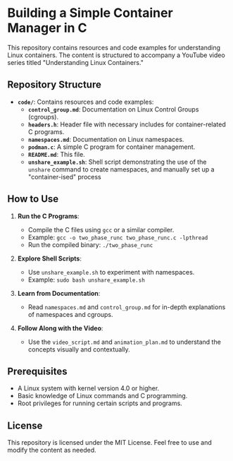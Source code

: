# Building a Simple Container Manager in C

This repository contains resources and code examples for understanding Linux containers. The content is structured to accompany a YouTube video series titled "Understanding Linux Containers."

## Repository Structure

- **`code/`**: Contains resources and code examples:
  - **`control_group.md`**: Documentation on Linux Control Groups (cgroups).
  - **`headers.h`**: Header file with necessary includes for container-related C programs.
  - **`namespaces.md`**: Documentation on Linux namespaces.
  - **`podman.c`**: A simple C program for container management.
  - **`README.md`**: This file.
  - **`unshare_example.sh`**: Shell script demonstrating the use of the `unshare` command to create namespaces, and manually set up a "container-ised" process

## How to Use

1. **Run the C Programs**:
   - Compile the C files using `gcc` or a similar compiler.
   - Example: `gcc -o two_phase_runc two_phase_runc.c -lpthread`
   - Run the compiled binary: `./two_phase_runc`

2. **Explore Shell Scripts**:
   - Use `unshare_example.sh` to experiment with namespaces.
   - Example: `sudo bash unshare_example.sh`

3. **Learn from Documentation**:
   - Read `namespaces.md` and `control_group.md` for in-depth explanations of namespaces and cgroups.

4. **Follow Along with the Video**:
   - Use the `video_script.md` and `animation_plan.md` to understand the concepts visually and contextually.

## Prerequisites

- A Linux system with kernel version 4.0 or higher.
- Basic knowledge of Linux commands and C programming.
- Root privileges for running certain scripts and programs.

##
## License

This repository is licensed under the MIT License. Feel free to use and modify the content as needed.